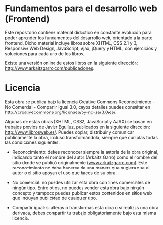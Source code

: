 Fundamentos para el desarrollo web (Frontend)
=============================================

Este repositorio contiene material didáctico en constante evolución para poder aprender los fundamentos del desarrollo web, orientado a la parte frontend. Dicho material incluye libros sobre XHTML, CSS 2.1 y 3, Responsive Web Design, JavaScript, Ajax, jQuery y HTML, con ejercicios y soluciones para cada uno de los libros.

Existe una versión online de estos libros en la siguiente dirección: http://www.arkaitzgarro.com/publicaciones.

Licencia
========

Esta obra se publica bajo la licencia Creative Commons Reconocimiento - No Comercial - Compartir Igual 3.0, cuyos detalles puedes consultar en http://creativecommons.org/licenses/by-nc-sa/3.0/es/.

Algunas de estas obras (XHTML, CSS2, JavaScript y AJAX) se basan en trabajos previos de Javier Eguiluz, publicados en la siguiente dirección: http://www.librosweb.es/. Puedes copiar, distribuir y comunicar públicamente la obra, incluso transformándola, siempre que cumplas todas las condiciones siguientes:

* Reconocimiento: debes reconocer siempre la autoría de la obra original, indicando tanto el nombre del autor (Arkaitz Garro) como el nombre del sitio donde se publicó originalmente (www.arkaitzgarro.com). Este reconocimiento no debe hacerse de una manera que sugiera que el autor o el sitio apoyan el uso que haces de su obra.

* No comercial: no puedes utilizar esta obra con fines comerciales de ningún tipo. Entre otros, no puedes vender esta obra bajo ningún concepto y tampoco puedes publicar estos contenidos en sitios web que incluyan publicidad de cualquier tipo.

* Compartir igual: si alteras o transformas esta obra o si realizas una obra derivada, debes compartir tu trabajo obligatoriamente bajo esta misma licencia.
